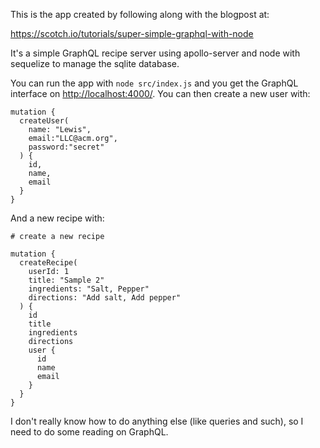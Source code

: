 This is the app created by following along with the blogpost at:

<https://scotch.io/tutorials/super-simple-graphql-with-node>

It's a simple GraphQL recipe server using apollo-server and node with sequelize
to manage the sqlite database.

You can run the app with `node src/index.js` and you get the GraphQL interface
on <http://localhost:4000/>.  You can then create a new user with:

```
mutation {
  createUser(
    name: "Lewis",
    email:"LLC@acm.org",
    password:"secret"
  ) {
    id,
    name,
    email
  }
}
```

And a new recipe with:

```
# create a new recipe

mutation {
  createRecipe(
    userId: 1
    title: "Sample 2"
    ingredients: "Salt, Pepper"
    directions: "Add salt, Add pepper"
  ) {
    id
    title
    ingredients
    directions
    user {
      id
      name
      email
    }
  }
}
```

I don't really know how to do anything else (like queries and such), so I need
to do some reading on GraphQL.
